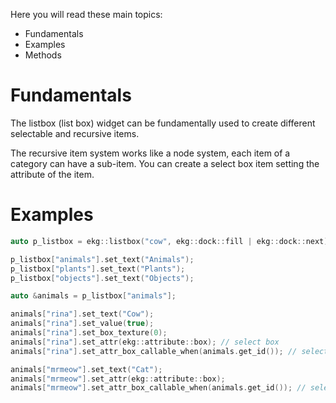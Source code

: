 
Here you will read these main topics:
- Fundamentals
- Examples
- Methods

# Fundamentals

The listbox (list box) widget can be fundamentally used to create different selectable and recursive items.

The recursive item system works like a node system, each item of a category can have a sub-item.
You can create a select box item setting the attribute of the item.

# Examples

```cpp
auto p_listbox = ekg::listbox("cow", ekg::dock::fill | ekg::dock::next);

p_listbox["animals"].set_text("Animals");
p_listbox["plants"].set_text("Plants");
p_listbox["objects"].set_text("Objects");

auto &animals = p_listbox["animals"];

animals["rina"].set_text("Cow");
animals["rina"].set_value(true);
animals["rina"].set_box_texture(0);
animals["rina"].set_attr(ekg::attribute::box); // select box
animals["rina"].set_attr_box_callable_when(animals.get_id()); // select all

animals["mrmeow"].set_text("Cat");
animals["mrmeow"].set_attr(ekg::attribute::box);
animals["mrmeow"].set_attr_box_callable_when(animals.get_id()); // select all
```